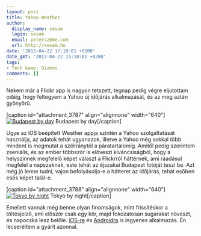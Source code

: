 ```yaml
---
layout: post
title: Yahoo Weather
author:
  display_name: sesam
  login: sesam
  email: petersz@me.com
  url: http://sesam.hu
date: '2013-04-22 17:10:01 +0200'
date_gmt: '2013-04-22 15:10:01 +0200'
tags:
- Tech &amp; Gizmos
comments: []
---
```


Nekem már a Flickr app is nagyon tetszett, tegnap pedig végre eljutottam odáig, hogy feltegyem a Yahoo új időjárás alkalmazását, és az meg aztán gyönyörű.

[caption id="attachment_3787" align="alignnone" width="640"][![Budapest by day](http://sesam.hu/wp-content/uploads/2013/04/Photo-312.png)](http://sesam.hu/wp-content/uploads/2013/04/Photo-312.png) Budapest by day[/caption]

Ugye az iOS beépített Weather appja szintén a Yahoo szolgáltatását használja, az adatok tehát ugyanazok, illetve a Yahoo még sokkal több mindent is megmutat a széliránytól a páratartalomig. Amitől pedig szerintem zseniális, és az ember többször is előveszi kíváncsiságból, hogy a helyszínnek megfelelő képet választ a Flickrről háttérnek, ami ráadásul megfelel a napszaknak, este tehát az éjszakai Budapest fotóját teszi be. Azt még jó lenne tudni, vajon befolyásolja-e a hátteret az időjárás, tehát esőben esős képet talál-e.

[caption id="attachment_3788" align="alignnone" width="640"][![Tokyo by night](http://sesam.hu/wp-content/uploads/2013/04/Photo-313.png)](http://sesam.hu/wp-content/uploads/2013/04/Photo-313.png) Tokyo by night[/caption]

Emellett vannak még benne olyan finomságok, mint frissítéskor a töltésjelző, ami először csak egy kör, majd fokozatosan sugarakat növeszt, és napocska lesz belőle. [iOS-re](https://itunes.apple.com/hu/app/yahoo!-weather/id628677149?mt=8) és [Androidra](https://play.google.com/store/apps/details?id=com.yahoo.mobile.client.android.weather&hl=en) is ingyenes alkalmazás. Én lecseréltem a gyárit azonnal.
